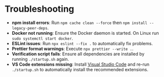 # Troubleshooting

- **npm install errors**: Run `npm cache clean --force` then `npm install --legacy-peer-deps`.
- **Docker not running**: Ensure the Docker daemon is started. On Linux run `sudo systemctl start docker`.
- **ESLint issues**: Run `npx eslint --fix .` to automatically fix problems.
- **Prettier format warnings**: Execute `npx prettier --write .`.
- **Verification script fails**: Ensure all dependencies are installed by running `./startup.sh` again.
- **VS Code extensions missing**: Install [Visual Studio Code](https://code.visualstudio.com/) and re-run `./startup.sh` to automatically install the recommended extensions.

